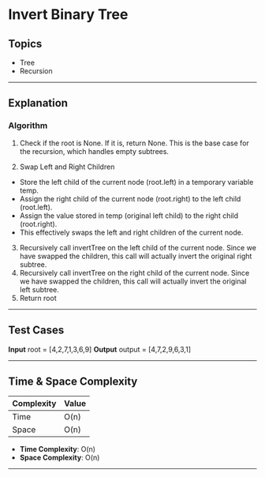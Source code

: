 # Invert Binary Tree

## Topics
- Tree
- Recursion

---

## Explanation

### Algorithm

1. Check if the root is None. If it is, return None. This is the base case for the recursion, which handles empty subtrees.

2. Swap Left and Right Children
- Store the left child of the current node (root.left) in a temporary variable temp.
- Assign the right child of the current node (root.right) to the left child (root.left).
- Assign the value stored in temp (original left child) to the right child (root.right).
- This effectively swaps the left and right children of the current node.

3. Recursively call invertTree on the left child of the current node. Since we have swapped the children, this call will actually invert the original right subtree.
4. Recursively call invertTree on the right child of the current node. Since we have swapped the children, this call will actually invert the original left subtree.
5. Return root


---

## Test Cases

**Input**
root = [4,2,7,1,3,6,9]
**Output**
output = [4,7,2,9,6,3,1]

---

## Time & Space Complexity

| Complexity | Value     |
|------------|-----------|
| Time       | O(n)      |
| Space      | O(n)      |

- **Time Complexity**: O(n)  
- **Space Complexity**: O(n)

---
